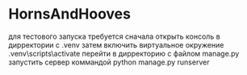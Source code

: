 # HornsAndHooves
для тестового запуска требуется сначала открыть консоль в дирректории с .venv
затем включить виртуальное окружение .venv\scripts\activate
перейти в дирректорию с файлом manage.py
запустить сервер коммандой python manage.py runserver

